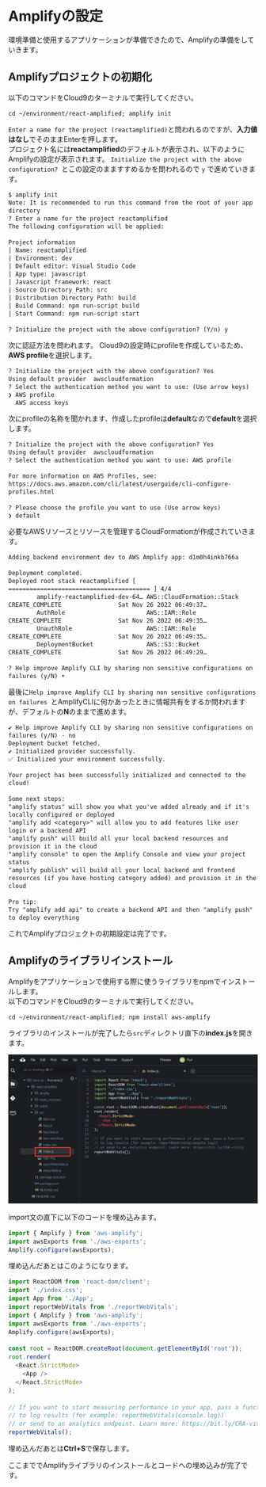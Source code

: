 # Amplifyの設定
環境準備と使用するアプリケーションが準備できたので、Amplifyの準備をしていきます。  

## Amplifyプロジェクトの初期化
以下のコマンドをCloud9のターミナルで実行してください。  

```
cd ~/environment/react-amplified; amplify init
```

`Enter a name for the project (reactamplified)`と問われるのですが、**入力値はなし**でそのままEnterを押します。  
プロジェクト名には**reactamplified**のデフォルトが表示され、以下のようにAmplifyの設定が表示されます。
`Initialize the project with the above configuration? `とこの設定のまますすめるかを問われるので `y` で進めていきます。  

```shell
$ amplify init
Note: It is recommended to run this command from the root of your app directory
? Enter a name for the project reactamplified
The following configuration will be applied:

Project information
| Name: reactamplified
| Environment: dev
| Default editor: Visual Studio Code
| App type: javascript
| Javascript framework: react
| Source Directory Path: src
| Distribution Directory Path: build
| Build Command: npm run-script build
| Start Command: npm run-script start

? Initialize the project with the above configuration? (Y/n) y
```

次に認証方法を問われます。
Cloud9の設定時にprofileを作成しているため、**AWS profile**を選択します。

```shell
? Initialize the project with the above configuration? Yes
Using default provider  awscloudformation
? Select the authentication method you want to use: (Use arrow keys)
❯ AWS profile 
  AWS access keys 
```

次にprofileの名称を聞かれます、作成したprofileは**default**なので**default**を選択します。

```shell
? Initialize the project with the above configuration? Yes
Using default provider  awscloudformation
? Select the authentication method you want to use: AWS profile

For more information on AWS Profiles, see:
https://docs.aws.amazon.com/cli/latest/userguide/cli-configure-profiles.html

? Please choose the profile you want to use (Use arrow keys)
❯ default 
```

必要なAWSリソースとリソースを管理するCloudFormationが作成されていきます。  
```
Adding backend environment dev to AWS Amplify app: d1m0h4inkb766a

Deployment completed.
Deployed root stack reactamplified [ ======================================== ] 4/4
        amplify-reactamplified-dev-64… AWS::CloudFormation::Stack     CREATE_COMPLETE                Sat Nov 26 2022 06:49:37…     
        AuthRole                       AWS::IAM::Role                 CREATE_COMPLETE                Sat Nov 26 2022 06:49:35…     
        UnauthRole                     AWS::IAM::Role                 CREATE_COMPLETE                Sat Nov 26 2022 06:49:35…     
        DeploymentBucket               AWS::S3::Bucket                CREATE_COMPLETE                Sat Nov 26 2022 06:49:29…     

? Help improve Amplify CLI by sharing non sensitive configurations on failures (y/N) ‣ 
```

最後に`Help improve Amplify CLI by sharing non sensitive configurations on failures `とAmplifyCLIに何かあったときに情報共有をするか問われますが、デフォルトの**N**のままで進めます。  

```shell
✔ Help improve Amplify CLI by sharing non sensitive configurations on failures (y/N) · no
Deployment bucket fetched.
✔ Initialized provider successfully.
✅ Initialized your environment successfully.

Your project has been successfully initialized and connected to the cloud!

Some next steps:
"amplify status" will show you what you've added already and if it's locally configured or deployed
"amplify add <category>" will allow you to add features like user login or a backend API
"amplify push" will build all your local backend resources and provision it in the cloud
"amplify console" to open the Amplify Console and view your project status
"amplify publish" will build all your local backend and frontend resources (if you have hosting category added) and provision it in the cloud

Pro tip:
Try "amplify add api" to create a backend API and then "amplify push" to deploy everything
```

これでAmplifyプロジェクトの初期設定は完了です。

## Amplifyのライブラリインストール
Amplifyをアプリケーションで使用する際に使うライブラリをnpmでインストールします。  
以下のコマンドをCloud9のターミナルで実行してください。  

```
cd ~/environment/react-amplified; npm install aws-amplify
```

ライブラリのインストールが完了したら`src`ディレクトリ直下の**index.js**を開きます。  

![/react-amplified/src/index.js](./img/indexjs.png)

import文の直下に以下のコードを埋め込みます。  
```javascript
import { Amplify } from 'aws-amplify';
import awsExports from './aws-exports';
Amplify.configure(awsExports);
```

埋め込んだあとはこのようになります。

```javascript
import ReactDOM from 'react-dom/client';
import './index.css';
import App from './App';
import reportWebVitals from './reportWebVitals';
import { Amplify } from 'aws-amplify';
import awsExports from './aws-exports';
Amplify.configure(awsExports);

const root = ReactDOM.createRoot(document.getElementById('root'));
root.render(
  <React.StrictMode>
    <App />
  </React.StrictMode>
);

// If you want to start measuring performance in your app, pass a function
// to log results (for example: reportWebVitals(console.log))
// or send to an analytics endpoint. Learn more: https://bit.ly/CRA-vitals
reportWebVitals();
```

埋め込んだあとは**Ctrl+S**で保存します。  

ここまででAmplifyライブラリのインストールとコードへの埋め込みが完了です。